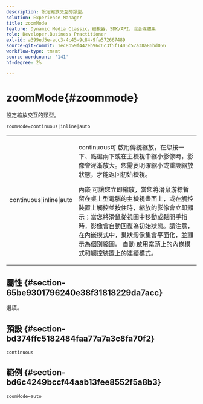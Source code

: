 ```yaml
---
description: 設定縮放交互的類型。
solution: Experience Manager
title: zoomMode
feature: Dynamic Media Classic，檢視器，SDK/API，混合媒體集
role: Developer,Business Practitioner
exl-id: a399ed5e-acc3-4c45-9c84-9fa572667489
source-git-commit: 1ec8b59f442eb96c6c3f5f1405d57a38a86bd056
workflow-type: tm+mt
source-wordcount: '141'
ht-degree: 2%

---
```


# zoomMode{#zoommode}

設定縮放交互的類型。

`zoomMode=continuous|inline|auto`

<table id="table_E314540D347D47699C04EB80D20C0721"> 
 <tbody> 
  <tr> 
   <td colname="col1"> <p> <span class="codeph"> continuous|inline|auto  </span> </p> </td> 
   <td colname="col2"> <p> <span class="codeph"> continuous可 </span> 啟用傳統縮放，在您按一下、點選兩下或在主檢視中縮小影像時，影像會逐漸放大。您需要明確縮小或重設縮放狀態，才能返回初始檢視。 </p> <p> <span class="codeph"> 內嵌 </span> 可讓您立即縮放，當您將滑鼠游標暫留在桌上型電腦的主檢視畫面上，或在觸控裝置上觸控並按住時，縮放的影像會立即顯示；當您將滑鼠從視圖中移動或鬆開手指時，影像會自動回復為初始狀態。請注意，在<span class="codeph">內嵌</span>模式中，巢狀影像集會平面化，並顯示為個別縮圖。 <span class="codeph"> 自動 </span> 啟用案頭上的內嵌模式和觸控裝置上的連續模式。 </p> </td> 
  </tr> 
 </tbody> 
</table>

## 屬性 {#section-65be9301796240e38f31818229da7acc}

選填。

## 預設 {#section-bd374ffc5182484faa77a7a3c8fa70f2}

`continuous`

## 範例 {#section-bd6c4249bccf44aab13fee8552f5a8b3}

`zoomMode=auto`
